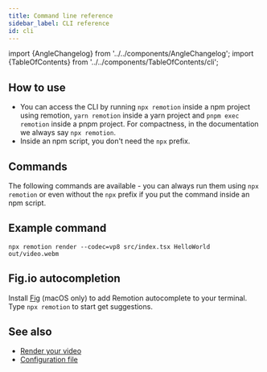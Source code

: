 ```yaml
---
title: Command line reference
sidebar_label: CLI reference
id: cli
---
```


import {AngleChangelog} from '../../components/AngleChangelog';
import {TableOfContents} from '../../components/TableOfContents/cli';

## How to use

- You can access the CLI by running `npx remotion` inside a npm project using remotion, `yarn remotion` inside a yarn project and `pnpm exec remotion` inside a pnpm project. For compactness, in the documentation we always say `npx remotion`.
- Inside an npm script, you don't need the `npx` prefix.

## Commands

The following commands are available - you can always run them using `npx remotion` or even without the `npx` prefix if you put the command inside an npm script.

<TableOfContents />

## Example command

```
npx remotion render --codec=vp8 src/index.tsx HelloWorld out/video.webm
```

## Fig.io autocompletion

Install [Fig](https://fig.io) (macOS only) to add Remotion autocomplete to your terminal. Type `npx remotion` to start get suggestions.

## See also

- [Render your video](/docs/render)
- [Configuration file](/docs/config)
